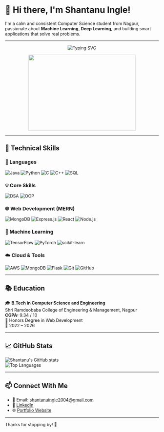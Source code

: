 # 👋 Hi there, I'm Shantanu Ingle!

I'm a calm and consistent Computer Science student from Nagpur, passionate about **Machine Learning**, **Deep Learning**, and building smart applications that solve real problems.

---
<p align="center" width="500">
  <img src="https://readme-typing-svg.herokuapp.com?font=Fira+Code&size=25&pause=1000&center=true&vCenter=true&width=700&lines=Hi+%F0%9F%91%8B%2C+I'm+Shantanu+Ingle;ML+%7C+AI+%7C+MERN+Stack+Dev;Student+%7C+Problem+Solver+%7C+Tech+Lover" alt="Typing SVG" />
</p>

<p align="center">
  <img src="https://media.giphy.com/media/qgQUggAC3Pfv687qPC/giphy.gif" width="350" height="250" />
</p>

---

## 🚀 Technical Skills

### 🧠 Languages
![Java](https://img.shields.io/badge/Java-%23ED8B00.svg?style=flat-square&logo=java&logoColor=white)
![Python](https://img.shields.io/badge/Python-%2314354C.svg?style=flat-square&logo=python&logoColor=white)
![C](https://img.shields.io/badge/C-%2300599C.svg?style=flat-square&logo=c&logoColor=white)
![C++](https://img.shields.io/badge/C++-%2300599C.svg?style=flat-square&logo=c%2B%2B&logoColor=white)
![SQL](https://img.shields.io/badge/SQL-%2300C7B7.svg?style=flat-square&logo=sqlite&logoColor=white)

### 💡 Core Skills
![DSA](https://img.shields.io/badge/Data_Structures-006400?style=flat-square&logo=codeforces&logoColor=white)
![OOP](https://img.shields.io/badge/OOP-%239FA8DA.svg?style=flat-square&logo=oop&logoColor=white)

### 🌐 Web Development (MERN)
![MongoDB](https://img.shields.io/badge/MongoDB-%2347A248.svg?style=flat-square&logo=mongodb&logoColor=white)
![Express.js](https://img.shields.io/badge/Express.js-%23000000.svg?style=flat-square&logo=express&logoColor=white)
![React](https://img.shields.io/badge/React-%2361DAFB.svg?style=flat-square&logo=react&logoColor=black)
![Node.js](https://img.shields.io/badge/Node.js-%23339933.svg?style=flat-square&logo=node.js&logoColor=white)

### 🤖 Machine Learning
![TensorFlow](https://img.shields.io/badge/TensorFlow-%23FF6F00.svg?style=flat-square&logo=tensorflow&logoColor=white)
![PyTorch](https://img.shields.io/badge/PyTorch-%23EE4C2C.svg?style=flat-square&logo=pytorch&logoColor=white)
![scikit-learn](https://img.shields.io/badge/scikit--learn-%23F7931E.svg?style=flat-square&logo=scikit-learn&logoColor=white)

### ☁️ Cloud & Tools
![AWS](https://img.shields.io/badge/AWS-%23FF9900.svg?style=flat-square&logo=amazon-aws&logoColor=white)
![MongoDB](https://img.shields.io/badge/MongoDB-%2347A248.svg?style=flat-square&logo=mongodb&logoColor=white)
![Flask](https://img.shields.io/badge/Flask-%23000000.svg?style=flat-square&logo=flask&logoColor=white)
![Git](https://img.shields.io/badge/Git-%23F05033.svg?style=flat-square&logo=git&logoColor=white)
![GitHub](https://img.shields.io/badge/GitHub-%23121011.svg?style=flat-square&logo=github&logoColor=white)

---

## 📚 Education

🎓 **B.Tech in Computer Science and Engineering**  
Shri Ramdeobaba College of Engineering & Management, Nagpur  
**CGPA:** 9.34 / 10  
📜 Honors Degree in Web Development  
📅 2022 – 2026

---

## 📈 GitHub Stats

![Shantanu's GitHub stats](https://github-readme-stats.vercel.app/api?username=shantanu-ingle&show_icons=true&theme=tokyonight)  
![Top Languages](https://github-readme-stats.vercel.app/api/top-langs/?username=shantanu-ingle&layout=compact&theme=tokyonight)

---

## 📫 Connect With Me

- 📧 Email: [shantanuingle2004@gmail.com](mailto:shantanuingle2004@gmail.com)  
- 🔗 [LinkedIn](https://www.linkedin.com/in/shantanu-ingle-b161a4288/)  
- 🌐 [Portfolio Website](https://shantanu-portfolio-shantanu-ingles-projects.vercel.app/)  

---

Thanks for stopping by! 🚀
